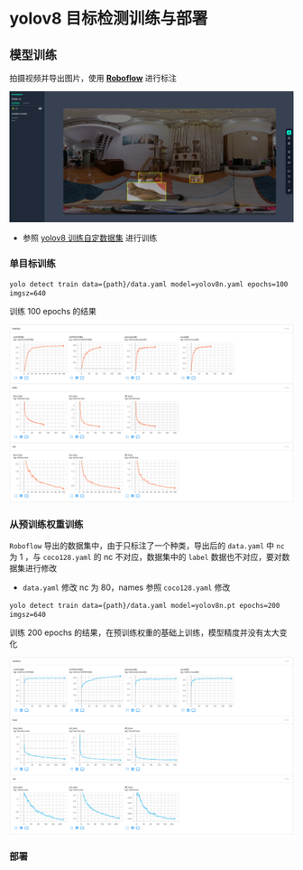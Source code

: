 # yolov8 目标检测训练与部署

## 模型训练

拍摄视频并导出图片，使用 **[Roboflow](https://roboflow.com/)** 进行标注

![](../img/label-image.png)

- 参照 [yolov8 训练自定数据集](https://sinnammanyo.cn/stack/cv/ml-dl/yolo/yolov8-train) 进行训练

### 单目标训练

```
yolo detect train data={path}/data.yaml model=yolov8n.yaml epochs=100 imgsz=640
```

训练 100 epochs 的结果

![](../img/train-result-nc1.png)

### 从预训练权重训练

`Roboflow` 导出的数据集中，由于只标注了一个种类，导出后的 `data.yaml` 中 `nc` 为 1 ，与 `coco128.yaml` 的 nc 不对应，数据集中的 `label` 数据也不对应，要对数据集进行修改

- `data.yaml` 修改 nc 为 80，names 参照 `coco128.yaml` 修改

```
yolo detect train data={path}/data.yaml model=yolov8n.pt epochs=200 imgsz=640
```

训练 200 epochs 的结果，在预训练权重的基础上训练，模型精度并没有太大变化

![](../img/train-result-nc80.png)

### 部署
